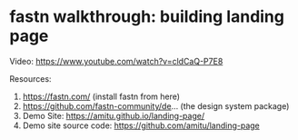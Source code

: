 # fastn walkthrough: building landing page

Video: https://www.youtube.com/watch?v=cldCaQ-P7E8

Resources:

1. https://fastn.com/ (install fastn from here)
2. https://github.com/fastn-community/de... (the design system package)
3. Demo Site: https://amitu.github.io/landing-page/
4. Demo site source code: https://github.com/amitu/landing-page
